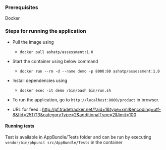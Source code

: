 ### Prerequisites

Docker


### Steps for running the application

 * Pull the image using 
     - ``` docker pull ashatp/assessment:1.0 ```
 * Start the container using below command
   - ``` docker run --rm -d --name demo -p 8000:80 ashatp/assessment:1.0 ```
 * Install dependencies using
   - ``` docker exec -it demo /bin/bash bin/run.sh ```

 * To run the application, go to ``` http://localhost:8000/product ``` in browser.
 * URL for feed : http://pf.tradetracker.net/?aid=1&type=xml&encoding=utf-8&fid=251713&categoryType=2&additionalType=2&limit=100

 #### Running tests

 Test is available in AppBundle/Tests folder and can be run by executing ``` vendor/bin/phpunit src/AppBundle/Tests ``` in the container

